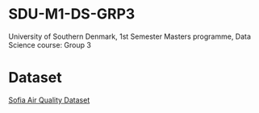 # SDU-M1-DS-GRP3
University of Southern Denmark, 1st Semester Masters programme, Data Science course: Group 3

# Dataset
[Sofia Air Quality Dataset](https://www.kaggle.com/hmavrodiev/sofia-air-quality-dataset)